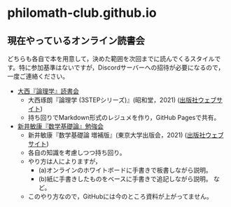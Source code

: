 # philomath-club.github.io

## 現在やっているオンライン読書会

どちらも各自で本を用意して，決めた範囲を次回までに読んでくるスタイルです。特に参加基準はないですが，Discordサーバーへの招待が必要になるので，一度ご連絡ください。

- [大西『論理学』読書会](/ohnishi-ronrigaku/)
  - 大西琢朗『論理学 (3STEPシリーズ)』(昭和堂，2021) ([出版社ウェブサイト](http://www.showado-kyoto.jp/book/b592101.html))
  - 持ち回りでMarkdown形式のレジュメを作り，GitHub Pagesで共有。
- [新井敏康『数学基礎論』勉強会](arai-math/)
  - 新井敏康『数学基礎論 増補版』(東京大学出版会，2021) ([出版社ウェブサイト](https://www.utp.or.jp/book/b561895.html))
  - 各自の知識を考慮しつつ持ち回り。
  - やり方は人によりますが，
    - (a)オンラインのホワイトボードに手書きで板書しながら説明。
    - (b)紙に手書きしたものをベースに手書きで追記しながら説明。
    など。
  - このやり方なので，GitHubには今のところ資料が上がってません。

